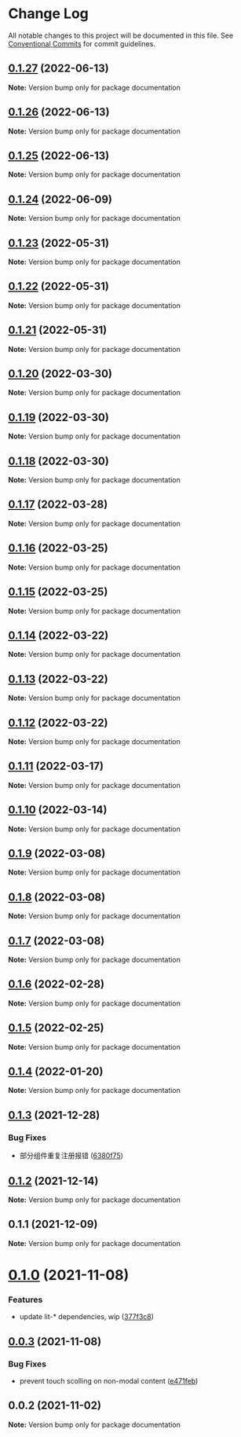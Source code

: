 # Change Log

All notable changes to this project will be documented in this file.
See [Conventional Commits](https://conventionalcommits.org) for commit guidelines.

## [0.1.27](https://github.com/zzuzsj/iliad-ui/compare/documentation@0.1.26...documentation@0.1.27) (2022-06-13)

**Note:** Version bump only for package documentation

## [0.1.26](https://github.com/zzuzsj/iliad-ui/compare/documentation@0.1.24...documentation@0.1.26) (2022-06-13)

**Note:** Version bump only for package documentation

## [0.1.25](https://github.com/zzuzsj/iliad-ui/compare/documentation@0.1.24...documentation@0.1.25) (2022-06-13)

**Note:** Version bump only for package documentation

## [0.1.24](https://github.com/zzuzsj/iliad-ui/compare/documentation@0.1.23...documentation@0.1.24) (2022-06-09)

**Note:** Version bump only for package documentation

## [0.1.23](https://github.com/zzuzsj/iliad-ui/compare/documentation@0.1.22...documentation@0.1.23) (2022-05-31)

**Note:** Version bump only for package documentation

## [0.1.22](https://github.com/zzuzsj/iliad-ui/compare/documentation@0.1.21...documentation@0.1.22) (2022-05-31)

**Note:** Version bump only for package documentation

## [0.1.21](https://github.com/zzuzsj/iliad-ui/compare/documentation@0.1.20...documentation@0.1.21) (2022-05-31)

**Note:** Version bump only for package documentation

## [0.1.20](https://github.com/zzuzsj/iliad-ui/compare/documentation@0.1.19...documentation@0.1.20) (2022-03-30)

**Note:** Version bump only for package documentation

## [0.1.19](https://github.com/zzuzsj/iliad-ui/compare/documentation@0.1.18...documentation@0.1.19) (2022-03-30)

**Note:** Version bump only for package documentation

## [0.1.18](https://github.com/zzuzsj/iliad-ui/compare/documentation@0.1.17...documentation@0.1.18) (2022-03-30)

**Note:** Version bump only for package documentation

## [0.1.17](https://github.com/zzuzsj/iliad-ui/compare/documentation@0.1.16...documentation@0.1.17) (2022-03-28)

**Note:** Version bump only for package documentation

## [0.1.16](https://github.com/zzuzsj/iliad-ui/compare/documentation@0.1.15...documentation@0.1.16) (2022-03-25)

**Note:** Version bump only for package documentation

## [0.1.15](https://github.com/zzuzsj/iliad-ui/compare/documentation@0.1.14...documentation@0.1.15) (2022-03-25)

**Note:** Version bump only for package documentation

## [0.1.14](https://github.com/zzuzsj/iliad-ui/compare/documentation@0.1.13...documentation@0.1.14) (2022-03-22)

**Note:** Version bump only for package documentation

## [0.1.13](https://github.com/zzuzsj/iliad-ui/compare/documentation@0.1.11...documentation@0.1.13) (2022-03-22)

**Note:** Version bump only for package documentation

## [0.1.12](https://github.com/zzuzsj/iliad-ui/compare/documentation@0.1.11...documentation@0.1.12) (2022-03-22)

**Note:** Version bump only for package documentation

## [0.1.11](https://github.com/zzuzsj/iliad-ui/compare/documentation@0.1.10...documentation@0.1.11) (2022-03-17)

**Note:** Version bump only for package documentation

## [0.1.10](https://github.com/zzuzsj/iliad-ui/compare/documentation@0.1.9...documentation@0.1.10) (2022-03-14)

**Note:** Version bump only for package documentation

## [0.1.9](https://github.com/zzuzsj/iliad-ui/compare/documentation@0.1.8...documentation@0.1.9) (2022-03-08)

**Note:** Version bump only for package documentation

## [0.1.8](https://github.com/zzuzsj/iliad-ui/compare/documentation@0.1.7...documentation@0.1.8) (2022-03-08)

**Note:** Version bump only for package documentation

## [0.1.7](https://github.com/zzuzsj/iliad-ui/compare/documentation@0.1.6...documentation@0.1.7) (2022-03-08)

**Note:** Version bump only for package documentation

## [0.1.6](https://github.com/zzuzsj/iliad-ui/compare/documentation@0.1.5...documentation@0.1.6) (2022-02-28)

**Note:** Version bump only for package documentation

## [0.1.5](https://github.com/zzuzsj/iliad-ui/compare/documentation@0.1.4...documentation@0.1.5) (2022-02-25)

**Note:** Version bump only for package documentation

## [0.1.4](https://github.com/zzuzsj/iliad-ui/compare/documentation@0.1.3...documentation@0.1.4) (2022-01-20)

**Note:** Version bump only for package documentation

## [0.1.3](https://github.com/zzuzsj/iliad-ui/compare/documentation@0.1.2...documentation@0.1.3) (2021-12-28)

### Bug Fixes

-   部分组件重复注册报错 ([6380f75](https://github.com/zzuzsj/iliad-ui/commit/6380f7567a4929cfd10105e3252d25600f19173b))

## [0.1.2](https://github.com/zzuzsj/iliad-ui/compare/documentation@0.1.1...documentation@0.1.2) (2021-12-14)

**Note:** Version bump only for package documentation

## 0.1.1 (2021-12-09)

**Note:** Version bump only for package documentation

# [0.1.0](https://github.com/adobe/spectrum-web-components/compare/documentation@0.0.3...documentation@0.1.0) (2021-11-08)

### Features

-   update lit-\* dependencies, wip ([377f3c8](https://github.com/adobe/spectrum-web-components/commit/377f3c848b09e64fa1ecc1e18208f534fefcd9e4))

## [0.0.3](https://github.com/adobe/spectrum-web-components/compare/documentation@0.0.2...documentation@0.0.3) (2021-11-08)

### Bug Fixes

-   prevent touch scolling on non-modal content ([e471feb](https://github.com/adobe/spectrum-web-components/commit/e471febf14e64d35b57ebc0c1596c52282a6ff2a))

## 0.0.2 (2021-11-02)

**Note:** Version bump only for package documentation
